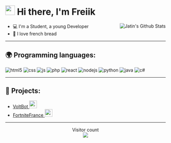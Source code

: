 <h1><img src="https://media1.tenor.com/images/f38bd4f0ae23b4d7d594c388ab4f09ed/tenor.gif?itemid=12359359" width="30"/> Hi there, I'm Freiik</h1>

<img align="right" alt="Jatin's Github Stats" src="https://github-readme-stats.vercel.app/api?username=freiikdev&show_icons=true&hide_border=true" />

- 💻 I'm a Student, a young Developer
- 🥖 I love french bread

---

## 🌍 Programming languages:
<p>
  <img alt="html5" src="https://img.shields.io/badge/-HTML5-E34F26?style=flat-square&logo=html5&logoColor=white" />
  <img alt="css" src="https://img.shields.io/badge/-CSS-00A6FF?style=flat-square&logo=css3&logoColor=white" />
  <img alt="js" src="https://img.shields.io/badge/-Javascript-FFEE00?style=flat-square&logo=javascript&logoColor=black" />
  <img alt="php" src="https://img.shields.io/badge/-PHP-FFB120?style=flat-square&logo=php&logoColor=white" />
  <img alt="react" src="https://img.shields.io/badge/-React-45B8D8?style=flat-square&logo=react&logoColor=white" />
  <img alt="nodejs" src="https://img.shields.io/badge/-NodeJS-43853D?style=flat-square&logo=Node.js&logoColor=white" />
  <img alt="python" src="https://img.shields.io/badge/-Python-21B500?style=flat-square&logo=python&logoColor=white" />
  <img alt="java" src="https://img.shields.io/badge/-Java-4495CF?style=flat-square&logo=java&logoColor=white" />
  <img alt="c#" src="https://img.shields.io/badge/-C%20Sharp-44CF90?style=flat-square&logo=c%20sharp&logoColor=white" />
</p>

---

## 🚩 Projects:
- [VoltBot <img src="https://voltbot.xyz/img/logo.png" width="24"/>](https://voltbot.xyz)
- [FortniteFrance <img src="https://www.fortnite-france.fr/wp-content/themes/fortniteFrance/assets/images/esports/logo.png" width="24"/>](https://www.fortnite-france.fr/)

---

<p align="center"> 
  Visitor count<br>
  <img src="https://profile-counter.glitch.me/freiikdev/count.svg" />
</p>
